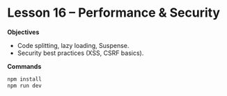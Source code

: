 # Lesson 16 – Performance & Security

**Objectives**
- Code splitting, lazy loading, Suspense.
- Security best practices (XSS, CSRF basics).

**Commands**
```bash
npm install
npm run dev
```
